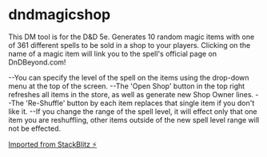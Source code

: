 # dndmagicshop

This DM tool is for the D&D 5e.
Generates 10 random magic items with one of 361 different spells to be sold in a shop to your players.
Clicking on the name of a magic item will link you to the spell's official page on DnDBeyond.com!

--You can specify the level of the spell on the items using the drop-down menu at the top of the screen.
--The 'Open Shop' button in the top right refreshes all items in the store, as well as generate new Shop Owner lines.
--The 'Re-Shuffle' button by each item replaces that single item if you don't like it.
  --If you change the range of the spell level, it will effect only that one item you are reshuffling, other items outside of the new spell level range will not be effected.

[Imported from StackBlitz ⚡️](https://dndmagicshop.stackblitz.io)
